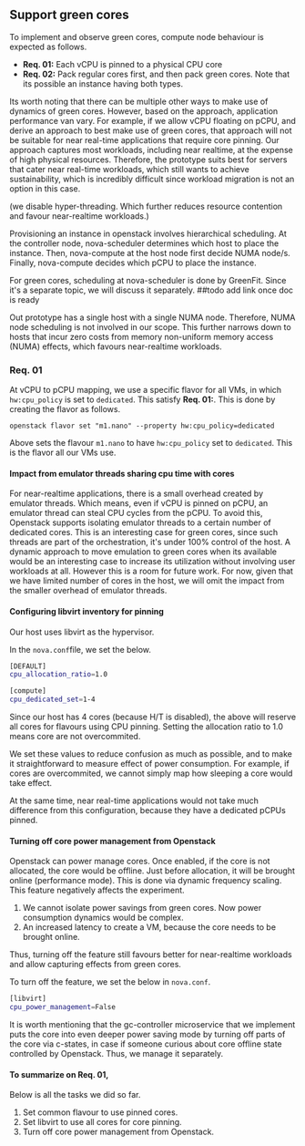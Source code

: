 ## Support green cores

To implement and observe green cores, compute node behaviour is expected as follows.

- **Req. 01:** Each vCPU is pinned to a physical CPU core
- **Req. 02:** Pack regular cores first, and then pack green cores. Note that its possible an instance having both types.

Its worth noting that there can be multiple other ways to make use of dynamics of green cores. However, based on the
approach, application performance van vary. For example, if we allow vCPU floating on pCPU, and derive an approach
to best make use of green cores, that approach will not be suitable for near real-time applications that require 
core pinning. Our approach captures most workloads, including near realtime, at the expense of high physical resources.
Therefore, the prototype suits best for servers that cater near real-time workloads, which still wants to achieve 
sustainability, which is incredibly difficult since workload migration is not an option in this case.

(we disable hyper-threading. Which further reduces resource contention and favour near-realtime workloads.)

Provisioning an instance in openstack involves hierarchical scheduling. At the controller node, nova-scheduler 
determines which host to place the instance. Then, nova-compute at the host node first decide NUMA node/s. Finally, 
nova-compute decides which pCPU to place the instance.

For green cores, scheduling at nova-scheduler is done by GreenFit. Since it's a separate topic, we will discuss it 
separately.
##todo add link once doc is ready

Out prototype has a single host with a single NUMA node. Therefore, NUMA node scheduling is not involved in our scope. 
This further narrows down to hosts that incur zero costs from memory non-uniform memory access (NUMA) effects, which 
favours near-realtime workloads.

### Req. 01

At vCPU to pCPU mapping, we use a specific flavor for all VMs, in which `hw:cpu_policy` is set to `dedicated`. This 
satisfy **Req. 01:**. This is done by creating the flavor as follows.

`openstack flavor set "m1.nano" --property hw:cpu_policy=dedicated`

Above sets the flavour `m1.nano` to have `hw:cpu_policy` set to `dedicated`. This is the flavor all our VMs use.

#### Impact from emulator threads sharing cpu time with cores

For near-realtime applications, there is a small overhead created by emulator threads. Which means, even if vCPU is 
pinned on pCPU, an emulator thread can steal CPU cycles from the pCPU. To avoid this, Openstack supports isolating 
emulator threads to a certain number of dedicated cores. This is an interesting case for green cores, since such threads
are part of the orchestration, it's under 100% control of the host. A dynamic approach to move emulation to green cores
when its available would be an interesting case to increase its utilization without involving user workloads at all. 
However this is a room for future work. For now, given that we have limited number of cores in the host, we will 
omit the impact from the smaller overhead of emulator threads.

#### Configuring libvirt inventory for pinning

Our host uses libvirt as the hypervisor.

In the `nova.conf`file, we set the below.

```bash
[DEFAULT]
cpu_allocation_ratio=1.0

[compute]
cpu_dedicated_set=1-4
```

Since our host has 4 cores (because H/T is disabled), the above will reserve all cores for flavours using CPU pinning. 
Setting the allocation ratio to 1.0 means core are not overcommited.

We set these values to reduce confusion as much as possible, and to make it straightforward to measure effect of power
consumption. For example, if cores are overcommited, we cannot simply map how sleeping a core would take effect. 

At the same time, near real-time applications would not take much difference from this configuration, because they have 
a dedicated pCPUs pinned.

#### Turning off core power management from Openstack

Openstack can power manage cores. Once enabled, if the core is not allocated, the core would be offline. Just before allocation, it 
will be brought online (performance mode). This is done via dynamic frequency scaling. This feature negatively affects
the experiment.

1. We cannot isolate power savings from green cores. Now power consumption dynamics would be complex.
2. An increased latency to create a VM, because the core needs to be brought online.

Thus, turning off the feature still favours better for near-realtime workloads and allow capturing effects from green 
cores.

To turn off the feature, we set the below in `nova.conf`.

```bash
[libvirt]
cpu_power_management=False
```
It is worth mentioning that the gc-controller microservice that we implement puts the core into even deeper power saving
mode by turning off parts of the core via c-states, in case if someone curious about core offline state controlled by 
Openstack. Thus, we manage it separately. 

#### To summarize on Req. 01,

Below is all the tasks we did so far.

1. Set common flavour to use pinned cores.
2. Set libvirt to use all cores for core pinning.
3. Turn off core power management from Openstack.



